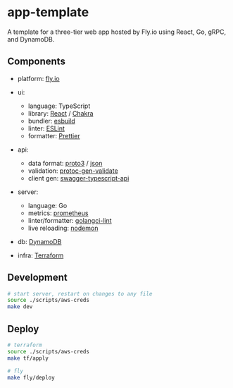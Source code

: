 # app-template

A template for a three-tier web app hosted by Fly.io using React, Go, gRPC, and DynamoDB.

## Components

- platform: [fly.io](https://fly.io/)

- ui:

  - language: TypeScript
  - library: [React](https://react.dev/) / [Chakra](https://chakra-ui.com/)
  - bundler: [esbuild](https://esbuild.github.io/)
  - linter: [ESLint](https://eslint.org/docs/latest/)
  - formatter: [Prettier](https://prettier.io/)

- api:

  - data format: [proto3](https://protobuf.dev/programming-guides/proto3/) / [json](https://github.com/grpc-ecosystem/grpc-gateway)
  - validation: [protoc-gen-validate](https://github.com/bufbuild/protoc-gen-validate)
  - client gen: [swagger-typescript-api](https://www.npmjs.com/package/swagger-typescript-api)

- server:

  - language: Go
  - metrics: [prometheus](https://pkg.go.dev/github.com/prometheus/client_golang/prometheus)
  - linter/formatter: [golangci-lint](https://github.com/golangci/golangci-lint)
  - live reloading: [nodemon](https://github.com/remy/nodemon)

- db: [DynamoDB](https://docs.aws.amazon.com/dynamodb/index.html)
- infra: [Terraform](https://developer.hashicorp.com/terraform/docs)

## Development

```bash
# start server, restart on changes to any file
source ./scripts/aws-creds
make dev
```

## Deploy

```bash
# terraform
source ./scripts/aws-creds
make tf/apply

# fly
make fly/deploy
```
